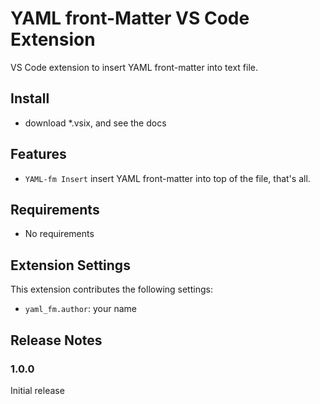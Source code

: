 # YAML front-Matter VS Code Extension

VS Code extension to insert YAML front-matter into text file.

## Install

- download \*.vsix, and see the docs

## Features

- `YAML-fm Insert` insert YAML front-matter into top of the file, that's all.

## Requirements

- No requirements

## Extension Settings

This extension contributes the following settings:

- `yaml_fm.author`: your name

## Release Notes

### 1.0.0

Initial release
